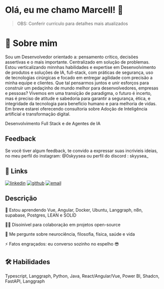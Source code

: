 
# Olá, eu me chamo Marcell! 👋
 > OBS:  Conferir currículo para detalhes mais atualizados
# 🚀 Sobre mim
Sou um Desenvolvedor orientado a: pensamento crítico, decisões assertivas e o mais importante. Centralizado em solução de problemas. Estou verticalizando minnhas habilidades e expertise em Desenvolvimento de produtos e soluções de IA, full-stack, com práticas de segurança, uso de tecnologias cirúrgicas e focado em entregar agilidade com precisão a minha equipe e clientes. Que tal pensarmos juntos e unir esforços para construir um pedaçinho de mundo melhor para desenvolvedores, empresas e pessoas? Vivemos em uma transição de paradigma, o futuro é incerto, mas é preciso de atitude e sabedoria para garantir a segurança, ética, e integridade da tecnologia para benefício humano e para melhoria de vidas. Em breve estarei oferecendo consultoria sobre Adoção de Inteligência artificial e transformação digital.

Desenvolvimento Full Stack e de Agentes de IA


## Feedback

Se você tiver algum feedback, te convido a expressar suas incrívieis ideias, no meu perfil do instagram: @0skyysea ou perfil do discord : skyysea_


## 🔗 Links

[![linkedin](https://img.shields.io/badge/linkedin-0A66C2?style=for-the-badge&logo=linkedin&logoColor=white)](https://www.linkedin.com/in/henrir1)
[![github](https://img.shields.io/badge/github-0A66C2?style=for-the-badge&logo=github&logoColor=black)](https://github.com/skyysea1)
[![email](https://img.shields.io/badge/send-email-to%20me?style=for-the-badge&logo=gmail&logoColor=white&labelColor=red&color=black)](mailto:henrir1020@gmail.com)


## Descrição

🧠 Estou aprendendo Vue, Angular, Docker, Ubuntu, Langgraph, n8n, supabase, Postgres, LEAN e SOLID

👯‍♀️ Disoinível para colaboração em projetos open-source

💬 Me pergunte sobre neurociência, filosofia, física, saúde e vida

⚡️ Fatos engraçados: eu converso  sozinho no espelho 😎


## 🛠 Habilidades
  Typescript, Langgraph, Python, Java, React/Angular/Vue, Power BI, Shadcn, FastAPI, Langgraph

